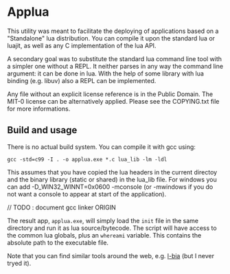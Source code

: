 
Applua
=======

This utility was meant to facilitate the deploying of applications based on a
"Standalone" lua distribution.  You can compile it upon the standard lua or
luajit, as well as any C implementation of the lua API.

A secondary goal was to substitute the standard lua command line tool with a
simpler one without a REPL. It neither parses in any way the command line
argument: it can be done in lua. With the help of some library with lua binding
(e.g. libuv) also a REPL can be implemented.

Any file without an explicit license reference is in the Public Domain. The
MIT-0 license can be alternatively applied. Please see the COPYING.txt file for
more informations.

Build and usage
----------------

There is no actual build system. You can compile it with gcc using:

```
gcc -std=c99 -I . -o applua.exe *.c lua_lib -lm -ldl
```

This assumes that you have copied the lua headers in the current directoy and
the binary library (static or shared) in the lua_lib file. For windows you can
add -D_WIN32_WINNT=0x0600 -mconsole (or -mwindows if you do not want a console
to appear at start of the application).

// TODO : document gcc linker ORIGIN

The result app, `applua.exe`, will simply load the `init` file in the same
directory and run it as lua source/bytecode. The script will have access to the
common lua globals, plus an `whereami` variable. This contains the absolute
path to the executable file.

Note that you can find similar tools around the web, e.g.
[l-bia](http://l-bia.sourceforge.net) (but I never tryed it).

